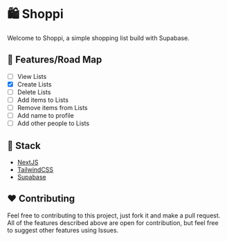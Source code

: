 # 🛍 Shoppi

Welcome to Shoppi, a simple shopping list build with Supabase.

## 📃 Features/Road Map

- [ ] View Lists
- [x] Create Lists
- [ ] Delete Lists
- [ ] Add items to Lists
- [ ] Remove items from Lists
- [ ] Add name to profile
- [ ] Add other people to Lists 

## 🧱 Stack

- [NextJS](https://nextjs.org/)
- [TailwindCSS](https://tailwindcss.com/)
- [Supabase](https://supabase.io/)


## ♥ Contributing

Feel free to contributing to this project, just fork it and make a pull request. All of the features described above are open for contribution, but feel free to suggest other features using Issues.
